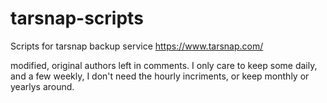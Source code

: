 # tarsnap-scripts
Scripts for tarsnap backup service https://www.tarsnap.com/

modified, original authors left in comments. I only care to keep some daily, and a few weekly, I don't need the hourly incriments, or keep monthly or yearlys around.
